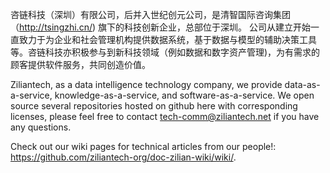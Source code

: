 咨链科技（深圳）有限公司，后并入世纪创元公司，是清智国际咨询集团（http://tsingzhi.cn/) 旗下的科技创新企业，总部位于深圳。
公司从建立开始一直致力于为企业和社会管理机构提供数据系统，基于数据与模型的辅助决策工具等。咨链科技亦积极参与到新科技领域（例如数据和数字资产管理)，为有需求的顾客提供软件服务，共同创造价值。

Ziliantech, as a data intelligence technology company, we provide data-as-a-service, knowledge-as-a-service, and software-as-a-service.
We open source several repositories hosted on github here with corresponding licenses, please feel free to contact tech-comm@ziliantech.net if you have any questions.

Check out our wiki pages for technical articles from our people!: https://github.com/ziliantech-org/doc-zilian-wiki/wiki/.


